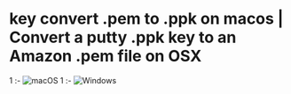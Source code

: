 # key convert .pem to .ppk on macos | Convert a putty .ppk key to an Amazon .pem file on OSX

1 :- ![macOS]()
1 :- ![Windows]()
